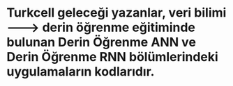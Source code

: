 
# Turkcell geleceği yazanlar, veri bilimi ---> derin öğrenme eğitiminde bulunan Derin Öğrenme ANN ve Derin Öğrenme RNN bölümlerindeki uygulamaların kodlarıdır.
